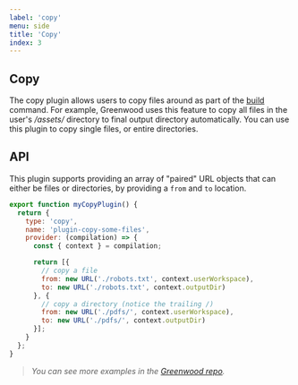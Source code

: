 ```yaml
---
label: 'copy'
menu: side
title: 'Copy'
index: 3
---
```


## Copy

The copy plugin allows users to copy files around as part of the [build](/docs/#cli) command.  For example, Greenwood uses this feature to copy all files in the user's _/assets/_ directory to final output directory automatically.  You can use this plugin to copy single files, or entire directories.

## API
This plugin supports providing an array of "paired" URL objects that can either be files or directories, by providing a `from` and `to` location.
```js
export function myCopyPlugin() {
  return {
    type: 'copy',
    name: 'plugin-copy-some-files',
    provider: (compilation) => {
      const { context } = compilation;

      return [{
        // copy a file
        from: new URL('./robots.txt', context.userWorkspace),
        to: new URL('./robots.txt', context.outputDir)
      }, {
        // copy a directory (notice the trailing /)
        from: new URL('./pdfs/', context.userWorkspace),
        to: new URL('./pdfs/', context.outputDir)
      }];
    }
  };
}
```


> _You can see more examples in the [Greenwood repo](https://github.com/ProjectEvergreen/greenwood/tree/master/packages/cli/src/plugins/copy)._